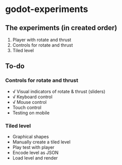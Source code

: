 # godot-experiments

## The experiments (in created order)

1. Player with rotate and thrust
1. Controls for rotate and thrust
1. Tiled level

## To-do

### Controls for rotate and thrust

- √ Visual indicators of rotate & thrust (sliders)
- √ Keyboard control
- √ Mouse control
- Touch control
- Testing on mobile

### Tiled level

- Graphical shapes
- Manually create a tiled level
- Play test with player
- Encode level as JSON
- Load level and render